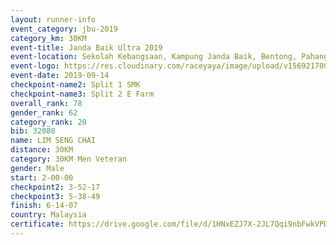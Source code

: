 ```yaml
---
layout: runner-info 
event_category: jbu-2019 
category_km: 30KM 
event-title: Janda Baik Ultra 2019 
event-location: Sekolah Kebangsaan, Kampung Janda Baik, Bentong, Pahang, Malaysia 
event-logo: https://res.cloudinary.com/raceyaya/image/upload/v1569217009/logo/janda-baik_vch1pc.jpg 
event-date: 2019-09-14 
checkpoint-name2: Split 1 SMK 
checkpoint-name3: Split 2 E Farm 
overall_rank: 78
gender_rank: 62
category_rank: 20
bib: 32080
name: LIM SENG CHAI
distance: 30KM
category: 30KM Men Veteran
gender: Male
start: 2-00-00
checkpoint2: 3-52-17
checkpoint3: 5-38-49
finish: 6-14-07
country: Malaysia
certificate: https://drive.google.com/file/d/1HNxEZJ7X-2JL7Qqi9nbFwkVPDilkJcDc/view?usp=sharing
---
```

